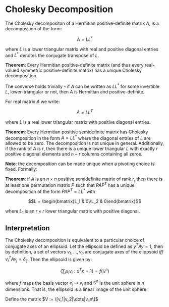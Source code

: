 # Cholesky Decomposition

The Cholesky decompositon of a Hermitian positive-definite matrix $A$, is a decomposition of the form:

$$A = LL^{*}$$

where $L$ is a lower triangular matrix with real and positive diagonal entries and $L^{*}$ denotes the conjugate transpose of $L$.

**Theorem**: Every Hermitian positive-definite matrix (and thus every real-valued symmetric positive-definite matrix) has a unique Cholesky decomposition.

The converse holds trivially - if $A$ can be written as $LL^{*}$ for some invertible $L$, lower-triangular or not, then $A$ is Hermitian and positive-definite.

For real matrix $A$ we write:

$$A = LL^{T}$$

where $L$ is a real lower triangular matrix with positive diagonal entries.

**Theorem**: Every Hermitian positive semidefinite matrix has Cholesky decomposition in the form $A = LL^{*}$ where the diagonal entries of $L$ are allowed to be zero. The decomposition is not unique in general. Additionally, if the rank of $A$ is $r$, then there is a unique lower triangular $L$ with exactly $r$ positive diagonal elements and $n-r$ columns containing all zeros. 

**Note**: the decomposition can be made unique when a pivoting choice is fixed. Formally:

**Theorem**: if $A$ is an $n \times n$ positive semidefinite matrix of rank $r$, then there is at least one permutation matrix $P$ such that $PAP^{T}$ has a unique decomposition of the form $PAP^{T} = LL^{*}$ with 
```math
L = \begin{bmatrix}L_1 & 0\\L_2 & 0\end{bmatrix}
```
where $L_1$ is an $r \times r$ lower triangular matrix with positive diagonal.

## Interpretation

The Cholesky decomposition is equivalent to a particular choice of conjugate axes of an ellipsoid. Let the ellipsoid be defined as $y^{T}Ay=1$, then by definition, a set of vectors $v_1,\dots,v_n$ are conjugate axes of the elippsoid $iff$ $v_{i}^{T}Av_j = {\delta}_{ij}$. 
Then the ellipsoid is given by:
```math
\biggl\{\sum_{i}{x_i}{v_i}:{x^T}{x}=1\biggr\}=f\left({\mathbb{S}}^{n}\right)
```
where $f$ maps the basis vector $e_i \mapsto v_i$ and ${\mathbb{S}}^{n}$ is the unit sphere in $n$ dimensions. That is, the ellipsoid is a linear image of the unit sphere.

Define the matrix $V := \[v_1|v_2|\dots|v_n\]$
